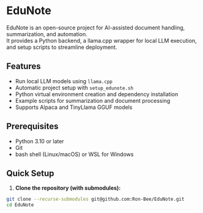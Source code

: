 
# EduNote

EduNote is an open-source project for AI-assisted document handling, summarization, and automation.  
It provides a Python backend, a llama.cpp wrapper for local LLM execution, and setup scripts to streamline deployment.

## Features

- Run local LLM models using `llama.cpp`
- Automatic project setup with `setup_edunote.sh`
- Python virtual environment creation and dependency installation
- Example scripts for summarization and document processing
- Supports Alpaca and TinyLlama GGUF models

## Prerequisites

- Python 3.10 or later
- Git
- bash shell (Linux/macOS) or WSL for Windows

## Quick Setup

1. **Clone the repository (with submodules):**

```bash
git clone --recurse-submodules git@github.com:Ron-Bee/EduNote.git
cd EduNote
